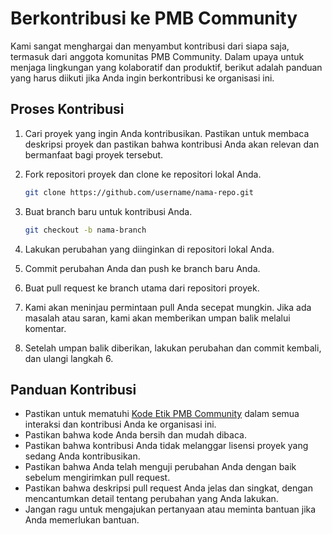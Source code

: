 # Berkontribusi ke PMB Community

Kami sangat menghargai dan menyambut kontribusi dari siapa saja, termasuk dari
anggota komunitas PMB Community. Dalam upaya untuk menjaga lingkungan yang
kolaboratif dan produktif, berikut adalah panduan yang harus diikuti jika Anda
ingin berkontribusi ke organisasi ini.

## Proses Kontribusi

1. Cari proyek yang ingin Anda kontribusikan. Pastikan untuk membaca deskripsi
   proyek dan pastikan bahwa kontribusi Anda akan relevan dan bermanfaat bagi
   proyek tersebut.

2. Fork repositori proyek dan clone ke repositori lokal Anda.

   ```sh
   git clone https://github.com/username/nama-repo.git
   ```

3. Buat branch baru untuk kontribusi Anda.

   ```sh
   git checkout -b nama-branch
   ```

4. Lakukan perubahan yang diinginkan di repositori lokal Anda.
5. Commit perubahan Anda dan push ke branch baru Anda.
6. Buat pull request ke branch utama dari repositori proyek.
7. Kami akan meninjau permintaan pull Anda secepat mungkin. Jika ada masalah
   atau saran, kami akan memberikan umpan balik melalui komentar.
8. Setelah umpan balik diberikan, lakukan perubahan dan commit kembali, dan
   ulangi langkah 6.

## Panduan Kontribusi

- Pastikan untuk mematuhi [Kode Etik PMB Community](CODE_OF_CONDUCT.md) dalam
  semua interaksi dan kontribusi Anda ke organisasi ini.
- Pastikan bahwa kode Anda bersih dan mudah dibaca.
- Pastikan bahwa kontribusi Anda tidak melanggar lisensi proyek yang sedang Anda
  kontribusikan.
- Pastikan bahwa Anda telah menguji perubahan Anda dengan baik sebelum
  mengirimkan pull request.
- Pastikan bahwa deskripsi pull request Anda jelas dan singkat, dengan
  mencantumkan detail tentang perubahan yang Anda lakukan.
- Jangan ragu untuk mengajukan pertanyaan atau meminta bantuan jika Anda
  memerlukan bantuan.
